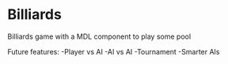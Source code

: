 # Billiards
Billiards game with a MDL component to play some pool

Future features:
-Player vs AI
-AI vs AI
-Tournament
-Smarter AIs
